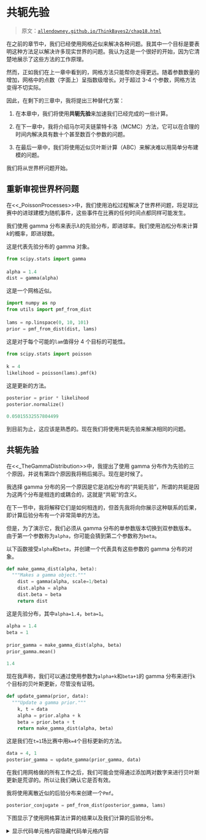 # 共轭先验

> 原文：[`allendowney.github.io/ThinkBayes2/chap18.html`](https://allendowney.github.io/ThinkBayes2/chap18.html)

在之前的章节中，我们已经使用网格近似来解决各种问题。我其中一个目标是要表明这种方法足以解决许多现实世界的问题。我认为这是一个很好的开始，因为它清楚地展示了这些方法的工作原理。

然而，正如我们在上一章中看到的，网格方法只能帮你走得更远。随着参数数量的增加，网格中的点数（字面上）呈指数级增长。对于超过 3-4 个参数，网格方法变得不切实际。

因此，在剩下的三章中，我将提出三种替代方案：

1.  在本章中，我们将使用**共轭先验**来加速我们已经完成的一些计算。

1.  在下一章中，我将介绍马尔可夫链蒙特卡洛（MCMC）方法，它可以在合理的时间内解决具有数十个甚至数百个参数的问题。

1.  在最后一章中，我们将使用近似贝叶斯计算（ABC）来解决难以用简单分布建模的问题。

我们将从世界杯问题开始。

## 重新审视世界杯问题

在<<_PoissonProcesses>>中，我们使用泊松过程解决了世界杯问题，将足球比赛中的进球建模为随机事件，这些事件在比赛的任何时间点都同样可能发生。

我们使用 gamma 分布来表示$\lambda$的先验分布，即进球率。我们使用泊松分布来计算$k$的概率，即进球数。

这是代表先验分布的 gamma 对象。

```py
from scipy.stats import gamma

alpha = 1.4
dist = gamma(alpha) 
```

这是一个网格近似。

```py
import numpy as np
from utils import pmf_from_dist

lams = np.linspace(0, 10, 101)
prior = pmf_from_dist(dist, lams) 
```

这是对于每个可能的`lam`值得分 4 个目标的可能性。

```py
from scipy.stats import poisson

k = 4
likelihood = poisson(lams).pmf(k) 
```

这是更新的方法。

```py
posterior = prior * likelihood
posterior.normalize() 
```

```py
0.05015532557804499 
```

到目前为止，这应该是熟悉的。现在我们将使用共轭先验来解决相同的问题。

## 共轭先验

在<<_TheGammaDistribution>>中，我提出了使用 gamma 分布作为先验的三个原因，并说有第四个原因我将稍后揭示。现在是时候了。

我选择 gamma 分布的另一个原因是它是泊松分布的“共轭先验”，所谓的共轭是因为这两个分布是相连的或耦合的，这就是“共轭”的含义。

在下一节中，我将解释它们是如何相连的，但首先我将向你展示这种联系的后果，即计算后验分布有一个非常简单的方法。

但是，为了演示它，我们必须从 gamma 分布的单参数版本切换到双参数版本。由于第一个参数称为`alpha`，你可能会猜到第二个参数称为`beta`。

以下函数接受`alpha`和`beta`，并创建一个代表具有这些参数的 gamma 分布的对象。

```py
def make_gamma_dist(alpha, beta):
  """Makes a gamma object."""
    dist = gamma(alpha, scale=1/beta)
    dist.alpha = alpha
    dist.beta = beta
    return dist 
```

这是先验分布，其中`alpha=1.4`，`beta=1`。

```py
alpha = 1.4
beta = 1

prior_gamma = make_gamma_dist(alpha, beta)
prior_gamma.mean() 
```

```py
1.4 
```

现在我声称，我们可以通过使用参数为`alpha+k`和`beta+1`的 gamma 分布来进行`k`个目标的贝叶斯更新，尽管没有证明。

```py
def update_gamma(prior, data):
  """Update a gamma prior."""
    k, t = data
    alpha = prior.alpha + k
    beta = prior.beta + t
    return make_gamma_dist(alpha, beta) 
```

这是我们在`t=1`场比赛中用`k=4`个目标更新的方法。

```py
data = 4, 1
posterior_gamma = update_gamma(prior_gamma, data) 
```

在我们用网格做的所有工作之后，我们可能会觉得通过添加两对数字来进行贝叶斯更新是荒谬的。所以让我们确认它是否有效。

我将使用离散近似的后验分布来创建一个`Pmf`。

```py
posterior_conjugate = pmf_from_dist(posterior_gamma, lams) 
```

下图显示了使用网格算法计算的结果以及我们计算的后验分布。

<details class="hide above-input"><summary aria-label="切换隐藏内容">显示代码单元格内容隐藏代码单元格内容</summary>

```py
from utils import decorate

def decorate_rate(title=''):
    decorate(xlabel='Goal scoring rate (lam)',
             ylabel='PMF',
             title=title) 
```</details> <details class="hide above-input"><summary aria-label="切换隐藏内容">显示代码单元格源代码隐藏代码单元格源代码</summary>

```py
posterior.plot(label='grid posterior', color='C1')
posterior_conjugate.plot(label='conjugate posterior', 
                         color='C4', ls=':')

decorate_rate('Posterior distribution') 
```</details> ![_images/39ff697e7662f79c15a8ae461ced3925ebe82de05318674e35232f7e65030af6.png](img/6eed57e32a4a8ae310cfa4205aaaacf9.png)

它们除了由于浮点近似而产生的小差异外，都是相同的。

<details class="hide above-input"><summary aria-label="Toggle hidden content">显示代码单元格内容 隐藏代码单元格内容</summary>

```py
np.allclose(posterior, posterior_conjugate) 
```

```py
True 
```</details>

## 实际是什么？

为了理解它是如何工作的，我们将写出伽玛先验的 PDF 和泊松似然的 PMF，然后将它们相乘，因为这就是贝叶斯更新所做的。我们会发现结果是一个伽玛分布，并推导出它的参数。

这是伽玛先验的概率密度，给定参数 $\alpha$ 和 $\beta$，对于每个 $\lambda$ 的值：

$$\lambda^{\alpha-1} e^{-\lambda \beta}$$

我省略了归一化因子；因为我们打算在更新后归一化后验分布，所以我们实际上不需要它。

现在假设一个团队在 $t$ 场比赛中进了 $k$ 个球。这个数据的概率由泊松分布的 PMF 给出，这是一个关于 $k$ 的函数，参数是 $\lambda$ 和 $t$。

$$\lambda^k e^{-\lambda t}$$

同样，我省略了归一化因子，这样更清楚地表明伽玛分布和泊松分布具有相同的函数形式。当我们将它们相乘时，我们可以将因子配对并加上指数。结果是未归一化的后验分布，

$$\lambda^{\alpha-1+k} e^{-\lambda(\beta + t)}$$

我们可以将其识别为具有参数 $\alpha + k$ 和 $\beta + t$ 的未归一化伽玛分布。

这个推导揭示了后验分布的参数意味着什么：$\alpha$ 反映了已发生事件的数量；$\beta$ 反映了经过的时间。

## 二项式似然

作为第二个例子，让我们再次看看欧元问题。当我们使用网格算法解决它时，我们从均匀先验开始：

```py
from utils import make_uniform

xs = np.linspace(0, 1, 101)
uniform = make_uniform(xs, 'uniform') 
```

我们使用二项分布来计算数据的似然，这是在 250 次尝试中出现 140 次正面的情况。

```py
from scipy.stats import binom

k, n = 140, 250
xs = uniform.qs
likelihood = binom.pmf(k, n, xs) 
```

然后我们按照通常的方式计算了后验分布。

```py
posterior = uniform * likelihood
posterior.normalize() 
```

<details class="hide below-input"><summary aria-label="Toggle hidden content">显示代码单元格输出 隐藏代码单元格输出</summary>

```py
0.003944617569326651 
```</details>

我们可以使用二项分布的共轭先验——贝塔分布更有效地解决这个问题。

贝塔分布在 0 和 1 之间，因此很适合表示像 `x` 这样的概率分布。它有两个参数，称为 `alpha` 和 `beta`，决定了分布的形状。

SciPy 提供了一个名为 `beta` 的对象，表示贝塔分布。以下函数接受 `alpha` 和 `beta`，并返回一个新的 `beta` 对象。

```py
import scipy.stats

def make_beta(alpha, beta):
  """Makes a beta object."""
    dist = scipy.stats.beta(alpha, beta)
    dist.alpha = alpha
    dist.beta = beta
    return dist 
```

原来均匀分布，我们用作先验的分布，是具有参数 `alpha=1` 和 `beta=1` 的贝塔分布。因此，我们可以创建一个表示均匀分布的 `beta` 对象，如下所示：

```py
alpha = 1
beta = 1

prior_beta = make_beta(alpha, beta) 
```

现在让我们来弄清楚如何进行更新。和之前的例子一样，我们将写出先验分布的 PDF 和似然函数的 PMF，然后将它们相乘。我们会发现乘积的形式和先验分布相同，并且我们将推导出它的参数。

这是贝塔分布的 PDF，它是关于 $x$ 的函数，参数是 $\alpha$ 和 $\beta$。

$$x^{\alpha-1} (1-x)^{\beta-1}$$

同样，我省略了归一化因子，因为我们打算在更新后归一化分布。

这是二项分布的 PMF，它是关于 $k$ 的函数，参数是 $n$ 和 $x$。

$$x^{k} (1-x)^{n-k}$$

同样，我省略了归一化因子。现在当我们将贝塔先验和二项式似然相乘时，结果是

$$x^{\alpha-1+k} (1-x)^{\beta-1+n-k}$$

我们将其识别为具有参数 $\alpha+k$ 和 $\beta+n-k$ 的未归一化贝塔分布。

因此，如果我们观察到在 n 次试验中有 k 次成功，我们可以通过使用参数为`alpha+k`和`beta+n-k`的贝塔分布来进行更新。这就是这个函数的作用：

```py
def update_beta(prior, data):
  """Update a beta distribution."""
    k, n = data
    alpha = prior.alpha + k
    beta = prior.beta + n - k
    return make_beta(alpha, beta) 
```

再次，共轭先验使我们能够洞察参数的含义；$\alpha$与观察到的成功次数有关；$\beta$与失败次数有关。

这是我们如何使用观察到的数据进行更新。

```py
data = 140, 250
posterior_beta = update_beta(prior_beta, data) 
```

为了确认它是否有效，我将评估`xs`的可能值的后验分布，并将结果放入`Pmf`中。

```py
posterior_conjugate = pmf_from_dist(posterior_beta, xs) 
```

我们可以将我们刚刚计算的后验分布与网格算法的结果进行比较。

<details class="hide above-input"><summary aria-label="Toggle hidden content">显示代码单元格内容 隐藏代码单元格内容</summary>

```py
def decorate_euro(title):
    decorate(xlabel='Proportion of heads (x)',
             ylabel='Probability',
             title=title) 
```</details> <details class="hide above-input"><summary aria-label="Toggle hidden content">显示代码单元格源代码 隐藏代码单元格源代码</summary>

```py
posterior.plot(label='grid posterior', color='C1')
posterior_conjugate.plot(label='conjugate posterior',
                        color='C4', ls=':')

decorate_euro(title='Posterior distribution of x') 
```</details> ![_images/6690cfacd465eb40d9ec441a2922b3fdf2f2f9656494ba5973edb6e05280cb97.png](img/abc447a9fedcb77f484b279731c683b2.png)

它们除了由于浮点近似而产生的小差异外是相同的。

到目前为止的例子都是我们已经解决的问题，所以让我们尝试一些新的东西。

<details class="hide above-input"><summary aria-label="Toggle hidden content">显示代码单元格内容 隐藏代码单元格内容</summary>

```py
np.allclose(posterior, posterior_conjugate) 
```

```py
True 
```</details>

## 狮子和老虎和熊

假设我们参观一个野生动物保护区，在那里我们知道唯一的动物是狮子和老虎和熊，但我们不知道每种动物的数量。在游览期间，我们看到 3 只狮子，2 只老虎和一只熊。假设每只动物有相等的机会出现在我们的样本中，那么我们下一次看到的动物是熊的概率是多少？

为了回答这个问题，我们将使用数据来估计每个物种的盛行率，也就是说，动物中属于每个物种的比例。如果我们知道盛行率，我们可以使用多项分布来计算数据的概率。例如，假设我们知道狮子、老虎和熊的比例分别为 0.4、0.3 和 0.3。

在这种情况下，数据的概率是：

```py
from scipy.stats import multinomial

data = 3, 2, 1
n = np.sum(data)
ps = 0.4, 0.3, 0.3

multinomial.pmf(data, n, ps) 
```

```py
0.10368 
```

现在，我们可以为盛行率选择一个先验，并使用多项分布进行贝叶斯更新，计算数据的概率。

但有一个更简单的方法，因为多项分布有一个共轭先验：狄利克雷分布。

## 狄利克雷分布

狄利克雷分布是一个多元分布，就像我们在<<_MultivariateNormalDistribution>>中使用的多元正态分布来描述企鹅测量的分布。

在这个例子中，分布中的数量是脚蹼长度和喙长度的对，分布的参数是均值向量和协方差矩阵。

在狄利克雷分布中，数量是概率向量$\mathbf{x}$，参数是向量$\mathbf{\alpha}$。

一个例子会让这一点更清楚。SciPy 提供了一个`dirichlet`对象，表示狄利克雷分布。这是一个实例，$\mathbf{\alpha} = 1, 2, 3$。

```py
from scipy.stats import dirichlet

alpha = 1, 2, 3
dist = dirichlet(alpha) 
```

由于我们提供了三个参数，结果是三个变量的分布。如果我们从这个分布中随机抽取一个值，就像这样：

```py
dist.rvs() 
```

```py
array([[0.53566485, 0.35129   , 0.11304515]]) 
```

<details class="hide above-input"><summary aria-label="Toggle hidden content">显示代码单元格内容 隐藏代码单元格内容</summary>

```py
dist.rvs().sum() 
```

```py
1.0 
```</details>

结果是一个包含三个值的数组。它们介于 0 和 1 之间，并且它们总是加起来等于 1，因此它们可以被解释为一组相互排斥且完全耗尽的结果的概率。

让我们看看这些值的分布是什么样子的。我将从这个分布中随机抽取 1000 个向量，就像这样：

```py
sample = dist.rvs(1000) 
```

<details class="hide above-input"><summary aria-label="Toggle hidden content">显示代码单元格内容 隐藏代码单元格内容</summary>

```py
sample.shape 
```

```py
(1000, 3) 
```</details>

结果是一个包含 1000 行和三列的数组。我将计算每列中值的`Cdf`。

```py
from empiricaldist import Cdf

cdfs = [Cdf.from_seq(col) 
        for col in sample.transpose()] 
```

结果是一个代表三个变量的边缘分布的`Cdf`对象列表。它们看起来是这样的。

<details class="hide above-input"><summary aria-label="切换隐藏内容">显示代码单元格源代码隐藏代码单元格源代码</summary>

```py
for i, cdf in enumerate(cdfs):
    label = f'Column {i}'
    cdf.plot(label=label)

decorate() 
```</details> ![_images/38e3455314147946835c8800653dfd01a9f1c97c9b568a01c8e33c8802a29287.png](img/9936b94966fbbbda87abcfe0339c0257.png)

第 0 列对应最低参数，包含最低概率。第 2 列对应最高参数，包含最高概率。

事实证明，这些边际分布是贝塔分布。以下函数接受参数序列`alpha`，并计算变量`i`的边缘分布：

```py
def marginal_beta(alpha, i):
  """Compute the ith marginal of a Dirichlet distribution."""
    total = np.sum(alpha)
    return make_beta(alpha[i], total-alpha[i]) 
```

我们可以用它来计算三个变量的边缘分布。

```py
marginals = [marginal_beta(alpha, i)
             for i in range(len(alpha))] 
```

下图显示了这些分布的 CDF 作为灰色线，并将它们与样本的 CDF 进行了比较。

<details class="hide above-input"><summary aria-label="切换隐藏内容">显示代码单元格源代码隐藏代码单元格源代码</summary>

```py
xs = np.linspace(0, 1, 101)

for i in range(len(alpha)):
    label = f'Column {i}'

    pmf = pmf_from_dist(marginals[i], xs)
    pmf.make_cdf().plot(color='C5')

    cdf = cdfs[i]
    cdf.plot(label=label, ls=':')

decorate() 
```</details> ![_images/d2b045b7f54a65ceb60914590d7732e667f5f95b187400fa17363aed09dfab01.png](img/f50fbf1c81705f94c9ff9b1e33a4d90c)

这证实了狄利克雷分布的边缘分布是贝塔分布。这很有用，因为狄利克雷分布是多项式似然函数的共轭先验。

如果先验分布是具有参数向量`alpha`的狄利克雷分布，数据是一组观测值`data`的向量，则后验分布是具有参数向量`alpha + data`的狄利克雷分布。

作为本章结束时的练习，您可以使用这种方法来解决狮子、老虎和熊的问题。

## 总结

阅读完本章后，如果你觉得自己被愚弄了，我理解。事实证明，这本书中的许多问题只需要进行一些算术运算就可以解决。那么为什么我们要费这么大劲使用网格算法呢？

遗憾的是，我们只能用共轭先验解决少数问题；事实上，本章包括了实践中大部分有用的问题。

对于绝大多数问题，没有共轭先验，也没有计算后验分布的捷径。这就是为什么我们需要网格算法和接下来两章中的方法，即近似贝叶斯计算（ABC）和马尔可夫链蒙特卡洛方法（MCMC）。

## 练习

**练习：**在世界杯问题的第二个版本中，我们用于更新的数据不是一场比赛中的进球数，而是直到第一个进球的时间。因此，数据的概率由指数分布给出，而不是泊松分布。

但事实证明，伽玛分布也是指数分布的共轭先验，因此也有一种简单的方法来计算这个更新。指数分布的 PDF 是关于$t$的函数，其中$\lambda$是参数。

$$\lambda e^{-\lambda t}$$

将伽玛先验的 PDF 乘以这个似然，确认结果是一个未归一化的伽玛分布，并看看你是否可以推导出它的参数。

写几行代码来使用这个问题版本的数据更新`prior_gamma`，这是在 11 分钟后的第一个目标和额外 12 分钟后的第二个目标之后的第一个目标。

记得用大约 90 分钟的游戏单位来表示这些数量。

<details class="hide above-input"><summary aria-label="切换隐藏内容">显示代码单元格内容隐藏代码单元格内容</summary>

```py
# Solution

"""
The unnormalized posterior is

\lambda^{\alpha-1+1} e^{-(\beta + t) \lambda}

which is an unnormalized gamma distribution with parameters
`alpha+1` and `beta+t`, which means that we observed 1 goal
in elapsed time `t`.

So we can use the same update function and call it like this:
"""

data = 1, 11/90
posterior1 = update_gamma(prior_gamma, data) 
```</details> <details class="hide above-input"><summary aria-label="切换隐藏内容">显示代码单元格内容隐藏代码单元格内容</summary>

```py
# Solution

# Here's the second update

data = 1, 12/90
posterior2 = update_gamma(posterior1, data) 
```</details> <details class="hide above-input"><summary aria-label="Toggle hidden content">显示代码单元格内容隐藏代码单元格内容</summary>

```py
# Solution

prior_gamma.mean(), posterior1.mean(), posterior2.mean() 
```

```py
(1.4, 2.1386138613861387, 2.7079646017699113) 
```</details> <details class="hide above-input"><summary aria-label="Toggle hidden content">显示代码单元格内容隐藏代码单元格内容</summary>

```py
# Solution

# And here's what the posteriors look like

pmf_from_dist(prior_gamma, lams).plot(color='C5', label='prior')
pmf_from_dist(posterior1, lams).plot(label='after 1 goal')
pmf_from_dist(posterior2, lams).plot(label='after 2 goals')

decorate_rate(title='World Cup Problem, Germany v Brazil') 
```

![_images/4b02d1d83de1cd604d399109a433c3edb273cfc7a8407045a8aade575d235c6e.png](img/4d92153053608fe4987f356fc8345b6d.png)</details>

**练习：** 对于像欧元问题这样的似然函数是二项式的问题，我们可以通过一些算术运算进行贝叶斯更新，但前提是先验是一个贝塔分布。

如果我们想要一个均匀的先验分布，我们可以使用`alpha=1`和`beta=1`的贝塔分布。但是如果我们想要的先验分布不是贝塔分布怎么办？例如，在<<_TrianglePrior>>中，我们还用三角形先验解决了欧元问题，这不是一个贝塔分布。

在这些情况下，我们通常可以找到一个贝塔分布，它是我们想要的先验的一个足够好的近似。看看你是否能找到一个适合三角形先验的贝塔分布，然后使用`update_beta`进行更新。

使用`pmf_from_dist`制作一个近似后验分布的`Pmf`，并将其与我们刚刚使用网格算法计算的后验进行比较。它们之间的最大差异有多大？

这是三角形先验。

<details class="hide above-input"><summary aria-label="Toggle hidden content">显示代码单元格内容隐藏代码单元格内容</summary>

```py
from empiricaldist import Pmf

ramp_up = np.arange(50)
ramp_down = np.arange(50, -1, -1)

a = np.append(ramp_up, ramp_down)
xs = uniform.qs

triangle = Pmf(a, xs, name='triangle')
triangle.normalize() 
```

```py
2500 
```</details>

这是更新。

<details class="hide above-input"><summary aria-label="Toggle hidden content">显示代码单元格内容隐藏代码单元格内容</summary>

```py
k, n = 140, 250
likelihood = binom.pmf(k, n, xs)

posterior = triangle * likelihood
posterior.normalize() 
```

```py
0.007008842590059086 
```</details>

为了帮助你入门，这是我们用作均匀先验的贝塔分布。

<details class="hide above-input"><summary aria-label="Toggle hidden content">显示代码单元格内容隐藏代码单元格内容</summary>

```py
alpha = 1
beta = 1

prior_beta = make_beta(alpha, beta)
prior_beta.mean() 
```

```py
0.5 
```</details>

这是它与三角形先验的比较。

<details class="hide above-input"><summary aria-label="Toggle hidden content">显示代码单元格内容隐藏代码单元格内容</summary>

```py
prior_pmf = pmf_from_dist(prior_beta, xs)

triangle.plot(label='triangle')
prior_pmf.plot(label='beta')

decorate_euro('Prior distributions') 
```

![_images/8a092622087a81b63220299ed339ad33e748615fdf8b8c669f8a3a99a5c416f1.png](img/73af9d0e16a3a3a26f30c218b855c169.png)</details>

现在由你来继续。

<details class="hide above-input"><summary aria-label="Toggle hidden content">显示代码单元格内容隐藏代码单元格内容</summary>

```py
# Solution

data = 140, 250
posterior_beta = update_beta(prior_beta, data)
posterior_beta.mean() 
```

```py
0.5595238095238095 
```</details> <details class="hide above-input"><summary aria-label="Toggle hidden content">显示代码单元格内容隐藏代码单元格内容</summary>

```py
# Solution

posterior_conjugate = pmf_from_dist(posterior_beta, xs) 
```</details> <details class="hide above-input"><summary aria-label="Toggle hidden content">显示代码单元格内容隐藏代码单元格内容</summary>

```py
# Solution

posterior.plot(label='grid posterior', ls=':')
posterior_conjugate.plot(label='conjugate posterior')

decorate(xlabel='Proportion of heads (x)',
         ylabel='Probability',
         title='Posterior distribution of x') 
```

![_images/c876c409c11dd54ba4da7d89608ab9129059f96d92b73aa846a81dcf77d3d82c.png](img/70a181595d707f471e4b328a30987f04.png)</details><details class="hide above-input"><summary aria-label="Toggle hidden content">显示代码单元格内容隐藏代码单元格内容</summary>

```py
# Solution

# The largest absolute difference is pretty small

np.allclose(posterior, posterior_conjugate) 
```

```py
False 
```</details>

**练习：** [3Blue1Brown](https://en.wikipedia.org/wiki/3Blue1Brown) 是一个关于数学的 YouTube 频道；如果你还不知道它，我强烈推荐。在[这个视频](https://www.youtube.com/watch?v=8idr1WZ1A7Q)中，叙述者提出了这个问题：

> 你正在网上购买一个产品，看到有三个卖家以相同的价格提供相同的产品。其中一个卖家有 100%的积极评价，但只有 10 条评论。另一个卖家有 96%的积极评价，共有 50 条评论。还有一个卖家有 93%的积极评价，但共有 200 条评论。
> 
> 你应该从哪个卖家购买？

让我们思考如何对这种情景建模。假设每个卖家都有一些未知的概率`x`，能够提供满意的服务并获得积极评价，我们想选择具有最高`x`值的卖家。

这不是这种情况的唯一模型，也不一定是最好的。另一种选择可能是项目反应理论，其中卖家有不同的能力提供满意的服务，顾客有不同的满意度难度。

但第一个模型具有简单的优点，所以让我们看看它能带给我们什么。

1.  作为先验，我建议使用 `alpha=8`，`beta=2` 的贝塔分布。这个先验是什么样子的，它对卖家有什么暗示？

1.  使用数据更新三个卖家的先验，并绘制后验分布。哪个卖家具有最高的后验均值？

1.  我们对我们的选择应该有多大的信心？也就是说，具有最高后验均值的卖家实际上具有最高的 `x` 值的概率是多少？

1.  考虑一个贝塔先验，其中 `alpha=0.7`，`beta=0.5`。这个先验是什么样子的，它对卖家有什么暗示？

1.  使用这个先验再次运行分析，看看它对结果有什么影响。

注意：当你评估贝塔分布时，你应该限制 `xs` 的范围，使其不包括 0 和 1。当贝塔分布的参数小于 1 时，概率密度在 0 和 1 处趋于无穷大。从数学的角度来看，这并不是问题；它仍然是一个适当的概率分布。但从计算的角度来看，这意味着我们必须避免在 0 和 1 处评估概率密度函数。

<details class="hide above-input"><summary aria-label="切换隐藏内容">显示代码单元格内容 隐藏代码单元格内容</summary>

```py
# Solution

# The first prior implies that most sellers are 
# satisfactory most of the time, but none are perfect.

prior = make_beta(8, 2)

xs = np.linspace(0.005, 0.995, 199)
prior_pmf = pmf_from_dist(prior, xs)
prior_pmf.plot(color='C5', label='prior')

decorate(xlabel='Probability of positive rating',
         ylabel='PDF') 
```

![_images/10f1e732645ad625d44851743d4fe343a94841acc5b05777fdb17545b3e088be.png](img/3467044fe4b8f6bbd9e4caaca9246e97.png)</details><details class="hide above-input"><summary aria-label="切换隐藏内容">显示代码单元格内容 隐藏代码单元格内容</summary>

```py
# Solution

data1 = 10, 10
data2 = 48, 50
data3 = 186, 200 
``` </details> <details class="hide above-input"><summary aria-label="切换隐藏内容">显示代码单元格内容 隐藏代码单元格内容</summary>

```py
# Solution

seller1 = update_beta(prior, data1)
seller2 = update_beta(prior, data2)
seller3 = update_beta(prior, data3) 
``` </details> <details class="hide above-input"><summary aria-label="切换隐藏内容">显示代码单元格内容 隐藏代码单元格内容</summary>

```py
# Solution

seller1_pmf = pmf_from_dist(seller1, xs)
seller2_pmf = pmf_from_dist(seller2, xs)
seller3_pmf = pmf_from_dist(seller3, xs) 
``` </details> <details class="hide above-input"><summary aria-label="切换隐藏内容">显示代码单元格内容 隐藏代码单元格内容</summary>

```py
# Solution

seller1_pmf.plot(label='seller 1')
seller2_pmf.plot(label='seller 2')
seller3_pmf.plot(label='seller 3')

decorate(xlabel='Probability of positive rating',
         ylabel='PDF',
         xlim=(0.65, 1.0)) 
```

![_images/287d7bc9e8018421486a23dfd8721014d0c702fff0d03d83edec1951ee90458a.png](img/b9e1eb89662d72d4365e5ef48b669c68.png)</details><details class="hide above-input"><summary aria-label="切换隐藏内容">显示代码单元格内容 隐藏代码单元格内容</summary>

```py
# Solution

seller1.mean(), seller2.mean(), seller3.mean() 
```

```py
(0.9, 0.9333333333333333, 0.9238095238095239) 
``` </details> <details class="hide above-input"><summary aria-label="切换隐藏内容">显示代码单元格内容 隐藏代码单元格内容</summary>

```py
# Solution

iters = 10000
a = np.empty((3, iters))

a[0] = seller1.rvs(iters)
a[1] = seller2.rvs(iters)
a[2] = seller3.rvs(iters) 
``` </details> <details class="hide above-input"><summary aria-label="切换隐藏内容">显示代码单元格内容 隐藏代码单元格内容</summary>

```py
# Solution

from empiricaldist import Pmf

best = np.argmax(a, axis=0)
Pmf.from_seq(best) 
```

|  | 概率 |
| --- | --- |
| 0 | 0.2948 |
| 1 | 0.4750 |

| 2 | 0.2302 |</details>

**练习：** 使用参数向量 `alpha = [1, 1, 1]` 的狄利克雷先验来解决狮子、老虎和熊的问题：

> 假设我们参观一个野生动物保护区，我们知道那里的动物只有狮子、老虎和熊，但我们不知道每种动物的数量。
> 
> 在游览期间，我们看到三只狮子，两只老虎和一只熊。假设每种动物在我们的样本中出现的机会是相等的，估计每种动物的普遍性。
> 
> 下一个我们看到的动物是熊的概率是多少？

<details class="hide above-input"><summary aria-label="切换隐藏内容">显示代码单元格内容 隐藏代码单元格内容</summary>

```py
# Solution

prior_alpha = np.array([1, 1, 1])
data = 3, 2, 1 
``` </details> <details class="hide above-input"><summary aria-label="切换隐藏内容">显示代码单元格内容 隐藏代码单元格内容</summary>

```py
# Solution

posterior_alpha = prior_alpha + data 
``` </details> <details class="hide above-input"><summary aria-label="切换隐藏内容">显示代码单元格内容 隐藏代码单元格内容</summary>

```py
# Solution

marginal_bear = marginal_beta(posterior_alpha, 2)
marginal_bear.mean() 
```

```py
0.2222222222222222 
```</details> <details class="hide above-input"><summary aria-label="切换隐藏内容">显示代码单元格内容 隐藏代码单元格内容</summary>

```py
# Solution

dist = dirichlet(posterior_alpha) 
```</details> <details class="hide above-input"><summary aria-label="切换隐藏内容">显示代码单元格内容 隐藏代码单元格内容</summary>

```py
# Solution

import pandas as pd

index = ['lion', 'tiger', 'bear']
pd.DataFrame(dist.mean(), index, columns=['prob']) 
```

|  | 概率 |
| --- | --- |
| 狮子 | 0.444444 |
| 老虎 | 0.333333 |

| 熊 | 0.222222 |</details>
